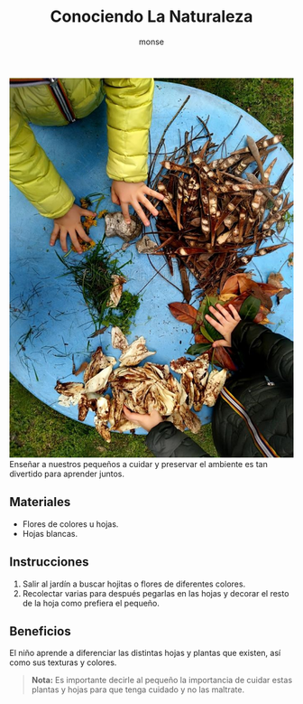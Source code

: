 ﻿---
layout: post
title:  "Conociendo La Naturaleza"
tags: [naturalista]
categories: [infantes, actividad]
author: monse
image: /assets/posts/2020-06-05-conociendo-la-naturaleza.jpeg
---
![Actividad de naturaleza](/assets/posts/2020-06-05-conociendo-la-naturaleza.jpeg)<br/>
Enseñar a nuestros pequeños a cuidar y preservar el ambiente es tan divertido para aprender juntos. 

## Materiales 
- Flores de colores u hojas.
- Hojas blancas. 

## Instrucciones 
1. Salir al jardín a buscar hojitas o flores de diferentes colores.
2. Recolectar varias para después pegarlas en las hojas y decorar el resto de la hoja como prefiera el pequeño. 

## Beneficios 
El niño aprende a diferenciar las distintas hojas y plantas que existen, así como sus texturas y colores.
>**Nota:** Es importante decirle al pequeño la importancia de cuidar estas plantas y hojas para que tenga cuidado y no las maltrate.